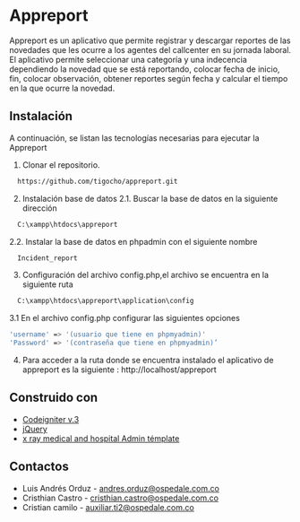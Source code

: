 
# Appreport

Appreport es un aplicativo que permite registrar y descargar reportes de las novedades que les ocurre a los agentes del callcenter en su jornada laboral. El aplicativo permite seleccionar una categoría y una indecencia dependiendo la novedad que se está reportando, colocar fecha de inicio, fin, colocar observación, obtener reportes según fecha y calcular el tiempo en la que ocurre la novedad.
## Instalación
A continuación, se listan las tecnologías necesarias para ejecutar la Appreport

1. Clonar el repositorio.  
```bash
  https://github.com/tigocho/appreport.git
```
2. Instalación base de datos 
2.1. Buscar la base de datos en la siguiente dirección
```bash
  C:\xampp\htdocs\appreport
```  
2.2. Instalar la base de datos en phpadmin con el siguiente nombre
```bash
  Incident_report
```  
3. Configuración del archivo config.php,el archivo se encuentra en la siguiente ruta
```bash
  C:\xampp\htdocs\appreport\application\config
```  
3.1 En el archivo config.php configurar las siguientes opciones
```bash
'username' => '(usuario que tiene en phpmyadmin)'
'Password' => '(contraseña que tiene en phpmyadmin)’
``` 
4. Para acceder a la ruta donde se encuentra instalado el aplicativo de appreport es la siguiente : http://localhost/appreport

## Construido con

 - [Codeigniter v.3 ](https://codeigniter.com/)
 - [jQuery](https://jquery.com/)
 - [x ray medical and hospital Admin témplate](https://templates.iqonic.design/xray/html/dashboard-1.html)

## Contactos

- Luis Andrés Orduz - andres.orduz@ospedale.com.co
- Cristhian Castro - cristhian.castro@ospedale.com.co
- Cristian camilo - auxiliar.ti2@ospedale.com.co
